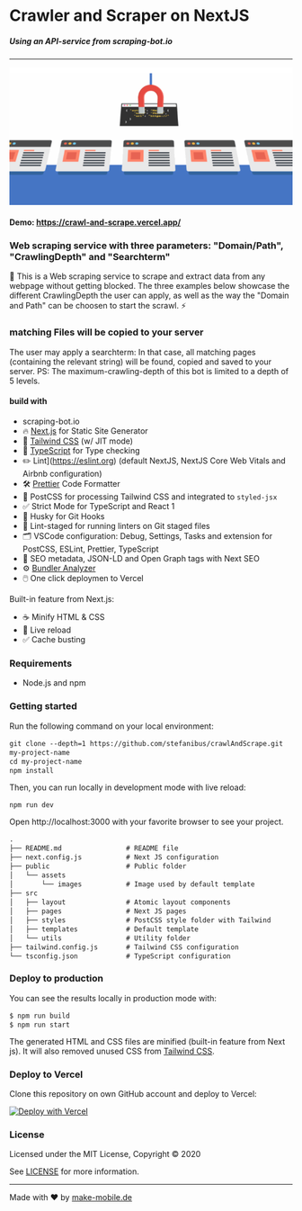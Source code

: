 # Crawler and Scraper on NextJS
##### Using an API-service from scraping-bot.io

 
 
---

[![Sponsor Next JS Boilerplate](https://raw.githubusercontent.com/stefanibus/crawlAndScrape/main/public/assets/images/imageScraper2.png?raw=true)](https://crawl-and-scrape.vercel.app/)


#### Demo: https://crawl-and-scrape.vercel.app/


### Web scraping service  with three parameters: "Domain/Path", "CrawlingDepth" and "Searchterm" 
🚀 This is a Web scraping service to scrape and extract data from any webpage without getting blocked. The three examples below showcase the different CrawlingDepth the user can apply, as well as the way the "Domain and Path" can be choosen to start the scrawl. ⚡️
### matching Files will be copied to your server
The user may apply a searchterm: In that case, all matching pages (containing the relevant string) will be found, copied and saved to your server. PS: The maximum-crawling-depth of this bot is limited to a depth of 5 levels. 

#### build with
- scraping-bot.io 
- 🔥 [Next.js](https://nextjs.org) for Static Site Generator 
- 🎨 [Tailwind CSS](https://tailwindcss.com) (w/ JIT mode)
- 🎉 [TypeScript](https://www.typescriptlang.org) for Type checking
- ✏️ Lint](https://eslint.org) (default NextJS, NextJS Core Web Vitals and Airbnb configuration)
- 🛠 [Prettier](https://prettier.io) Code Formatter
- 💅 PostCSS for processing Tailwind CSS and integrated to `styled-jsx` 
- ✅ Strict Mode for TypeScript and React 1  
- 🦊 Husky for Git Hooks
- 🚫 Lint-staged for running linters on Git staged files
- 🗂 VSCode configuration: Debug, Settings, Tasks and extension for PostCSS, ESLint, Prettier, TypeScript
- 🤖 SEO metadata, JSON-LD and Open Graph tags with Next SEO
- ⚙️ [Bundler Analyzer](https://www.npmjs.com/package/@next/bundle-analyzer)
- 🖱️ One click deploymen to  Vercel  

Built-in feature from Next.js:

- ☕ Minify HTML & CSS
- 💨 Live reload
- ✅ Cache busting
 
 
### Requirements

- Node.js and npm

### Getting started

Run the following command on your local environment:

```
git clone --depth=1 https://github.com/stefanibus/crawlAndScrape.git my-project-name
cd my-project-name
npm install
```

Then, you can run locally in development mode with live reload:

```
npm run dev
```

Open http://localhost:3000 with your favorite browser to see your project.

```
.
├── README.md                # README file
├── next.config.js           # Next JS configuration
├── public                   # Public folder
│   └── assets
│       └── images           # Image used by default template
├── src
│   ├── layout               # Atomic layout components
│   ├── pages                # Next JS pages
│   ├── styles               # PostCSS style folder with Tailwind
│   ├── templates            # Default template
│   └── utils                # Utility folder
├── tailwind.config.js       # Tailwind CSS configuration
└── tsconfig.json            # TypeScript configuration
```
 

### Deploy to production

You can see the results locally in production mode with:

```
$ npm run build
$ npm run start
```

The generated HTML and CSS files are minified (built-in feature from Next js). It will also removed unused CSS from [Tailwind CSS](https://tailwindcss.com).
 

### Deploy to Vercel

Clone this repository on own GitHub account and deploy to Vercel:
 
 

[![Deploy with Vercel](https://vercel.com/button)](https://vercel.com/new/git/external?repository-url=https%3A%2F%2Fgithub.com%2Fstefanibus%2FcrawlAndScrape)
 


### License

Licensed under the MIT License, Copyright © 2020

See [LICENSE](LICENSE) for more information.

---

Made with ♥ by [make-mobile.de](https://make-mobile.de)  
 
